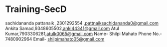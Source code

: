 # Training-SecD
sachidananda pattanaik ,2301292554 ,pattnaiksachidananda0@gmail.com
Ankita Samad,9348605502,anki44341@gmail.com
Atul Kumar,7903306281,atulk0065@gmail.com
Name- Shilpi Mahato
Phone No.- 7480902964
Email- shilpimahato05@gmail.com